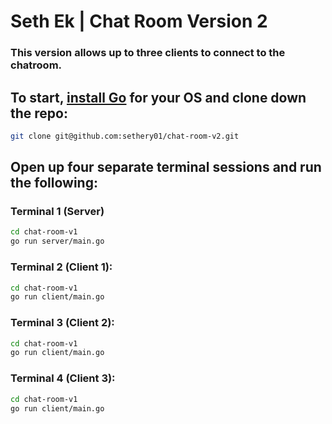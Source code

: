 # Seth Ek | Chat Room Version 2
### This version allows up to three clients to connect to the chatroom.
## To start, [install Go](https://go.dev/dl/) for your OS and clone down the repo:
 ```bash
git clone git@github.com:sethery01/chat-room-v2.git
```

 ## Open up four separate terminal sessions and run the following:

### Terminal 1 (Server)
```bash
cd chat-room-v1
go run server/main.go
```

### Terminal 2 (Client 1):
```bash
cd chat-room-v1
go run client/main.go
```
### Terminal 3 (Client 2):
```bash
cd chat-room-v1
go run client/main.go
```
### Terminal 4 (Client 3):
```bash
cd chat-room-v1
go run client/main.go
```